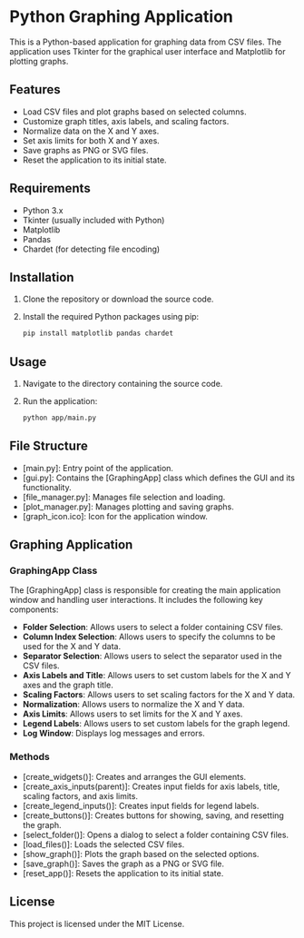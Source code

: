 # Python Graphing Application

This is a Python-based application for graphing data from CSV files. The application uses Tkinter for the graphical user interface and Matplotlib for plotting graphs.

## Features

- Load CSV files and plot graphs based on selected columns.
- Customize graph titles, axis labels, and scaling factors.
- Normalize data on the X and Y axes.
- Set axis limits for both X and Y axes.
- Save graphs as PNG or SVG files.
- Reset the application to its initial state.

## Requirements

- Python 3.x
- Tkinter (usually included with Python)
- Matplotlib
- Pandas
- Chardet (for detecting file encoding)

## Installation

1. Clone the repository or download the source code.
2. Install the required Python packages using pip:

    ```sh
    pip install matplotlib pandas chardet
    ```

## Usage

1. Navigate to the directory containing the source code.
2. Run the application:

    ```sh
    python app/main.py
    ```

## File Structure

- [main.py]: Entry point of the application.
- [gui.py]: Contains the [GraphingApp] class which defines the GUI and its functionality.
- [file_manager.py]: Manages file selection and loading.
- [plot_manager.py]: Manages plotting and saving graphs.
- [graph_icon.ico]: Icon for the application window.

## Graphing Application

### GraphingApp Class

The [GraphingApp] class is responsible for creating the main application window and handling user interactions. It includes the following key components:

- **Folder Selection**: Allows users to select a folder containing CSV files.
- **Column Index Selection**: Allows users to specify the columns to be used for the X and Y data.
- **Separator Selection**: Allows users to select the separator used in the CSV files.
- **Axis Labels and Title**: Allows users to set custom labels for the X and Y axes and the graph title.
- **Scaling Factors**: Allows users to set scaling factors for the X and Y data.
- **Normalization**: Allows users to normalize the X and Y data.
- **Axis Limits**: Allows users to set limits for the X and Y axes.
- **Legend Labels**: Allows users to set custom labels for the graph legend.
- **Log Window**: Displays log messages and errors.

### Methods

- [create_widgets()]: Creates and arranges the GUI elements.
- [create_axis_inputs(parent)]: Creates input fields for axis labels, title, scaling factors, and axis limits.
- [create_legend_inputs()]: Creates input fields for legend labels.
- [create_buttons()]: Creates buttons for showing, saving, and resetting the graph.
- [select_folder()]: Opens a dialog to select a folder containing CSV files.
- [load_files()]: Loads the selected CSV files.
- [show_graph()]: Plots the graph based on the selected options.
- [save_graph()]: Saves the graph as a PNG or SVG file.
- [reset_app()]: Resets the application to its initial state.

## License

This project is licensed under the MIT License.
